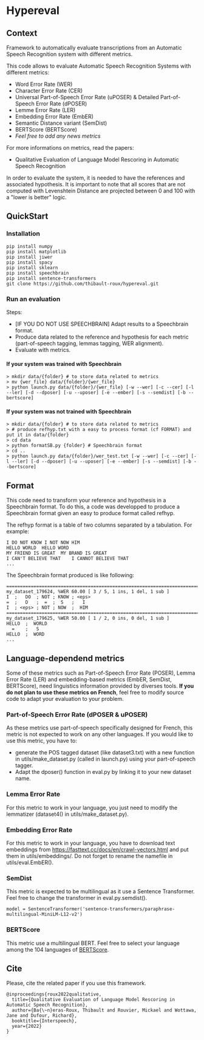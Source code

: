 # Hypereval

## Context
Framework to automatically evaluate transcriptions from an Automatic Speech Recognition system with different metrics.

This code allows to evaluate Automatic Speech Recognition Systems with different metrics:
- Word Error Rate (WER)
- Character Error Rate (CER)
- Universal Part-of-Speech Error Rate (uPOSER) & Detailed Part-of-Speech Error Rate (dPOSER)
- Lemme Error Rate (LER)
- Embedding Error Rate (EmbER)
- Semantic Distance variant (SemDist)
- BERTScore (BERTScore)
- *Feel free to add any news metrics*
    
For more informations on metrics, read the papers:
 - Qualitative Evaluation of Language Model Rescoring in Automatic Speech Recognition

In order to evaluate the system, it is needed to have the references and associated hypothesis. It is important to note that all scores that are not computed with Levenshtein Distance are projected between 0 and 100 with a "lower is better" logic.

## QuickStart

### Installation
```
pip install numpy
pip install matplotlib
pip install jiwer
pip install spacy
pip install sklearn
pip install speechbrain
pip install sentence-transformers
git clone https://github.com/thibault-roux/hypereval.git
```

### Run an evaluation

Steps:
* [IF YOU DO NOT USE SPEECHBRAIN] Adapt results to a Speechbrain format.
* Produce data related to the reference and hypothesis for each metric (part-of-speech tagging, lemmas tagging, WER alignment).
* Evaluate with metrics.

#### If your system was trained with Speechbrain
```
> mkdir data/{folder} # to store data related to metrics
> mv {wer_file} data/{folder}/{wer_file}
> python launch.py data/{folder}/{wer_file} [-w --wer] [-c --cer] [-l --ler] [-d --dposer] [-u --uposer] [-e --ember] [-s --semdist] [-b --bertscore]
```

#### If your system was not trained with Speechbrain
```
> mkdir data/{folder} # to store data related to metrics
> # produce refhyp.txt with a easy to process format (cf FORMAT) and put it in data/{folder}
> cd data
> python formatSB.py {folder} # Speechbrain format
> cd ..
> python launch.py data/{folder}/wer_test.txt [-w --wer] [-c --cer] [-l --ler] [-d --dposer] [-u --uposer] [-e --ember] [-s --semdist] [-b --bertscore]
```

## Format

This code need to transform your reference and hypothesis in a Speechbrain format.
To do this, a code was developped to produce a Speechbrain format given an easy to produce format called refhyp.

The refhyp format is a table of two columns separated by a tabulation.
For example:
```
I DO NOT KNOW I NOT NOW HIM
HELLO WORLD  HELLO WORD
MY FRIEND IS GREAT  MY BRAND IS GREAT
I CAN'T BELIEVE THAT    I CANNOT BELIEVE THAT
...
```

The Speechbrain format produced is like following:
```
================================================================================
my_dataset_179624, %WER 60.00 [ 3 / 5, 1 ins, 1 del, 1 sub ]
I  ;   DO  ; NOT ; KNOW ; <eps>
=  ;   D   ;  =  ;  S   ;   I
I  ; <eps> ; NOT ; NOW  ;  HIM
================================================================================
my_dataset_179625, %WER 50.00 [ 1 / 2, 0 ins, 0 del, 1 sub ]
HELLO  ;  WORLD
  =    ;   S
HELLO  ;  WORD
...
```

## Language-dependend metrics

Some of these metrics such as Part-of-Speech Error Rate (POSER), Lemma Error Rate (LER) and embedding-based metrics (EmbER, SemDist, BERTScore), need linguistics information provided by diverses tools. **If you do not plan to use these metrics on French**, feel free to modify source code to adapt your evaluation to your problem.

### Part-of-Speech Error Rate (dPOSER & uPOSER)
As these metrics use part-of-speech specifically designed for French, this metric is not expected to work on any other languages. If you would like to use this metric, you have to:
- generate the POS tagged dataset (like dataset3.txt) with a new function in utils/make_dataset.py (called in launch.py) using your part-of-speech tagger.
- Adapt the dposer() function in eval.py by linking it to your new dataset name.

### Lemma Error Rate
For this metric to work in your language, you just need to modify the lemmatizer (dataset4() in utils/make_dataset.py).

### Embedding Error Rate
For this metric to work in your language, you have to download text embeddings from https://fasttext.cc/docs/en/crawl-vectors.html and put them in utils/embeddings/. Do not forget to rename the namefile in utils/eval.EmbER().

### SemDist
This metric is expected to be multilingual as it use a Sentence Transformer. Feel free to change the transformer in eval.py.semdist().
```
model = SentenceTransformer('sentence-transformers/paraphrase-multilingual-MiniLM-L12-v2')
```

### BERTScore
This metric use a multilingual BERT. Feel free to select your language among the 104 languages of [BERTScore](https://github.com/Tiiiger/bert_score).

## Cite

Please, cite the related paper if you use this framework.

```
@inproceedings{roux2022qualitative,
  title={Qualitative Evaluation of Language Model Rescoring in Automatic Speech Recognition},
  author={Ba{\~n}eras-Roux, Thibault and Rouvier, Mickael and Wottawa, Jane and Dufour, Richard},
  booktitle={Interspeech},
  year={2022}
}
```
